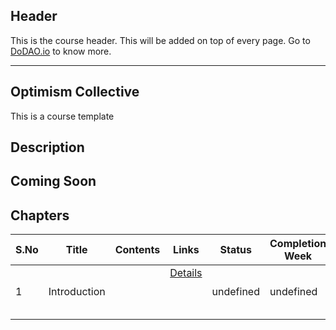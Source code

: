 ## Header
This is the course header. This will be added on top of every page. Go to [DoDAO.io](https://www.dodao.io) to know more.

 ---

 ## Optimism Collective
 This is a course template

 
 ## Description
 ## Coming Soon
 
 ## Chapters
 
 | S.No        | Title       | Contents   | Links      | Status      | Completion Week |
 | ----------- | ----------- |----------- |----------- | ----------- | ----------- |
 | 1      | Introduction | | [Details](generated/topics/introduction.md) <br/>  <br/>  <br/>  <br/>  | undefined | undefined | 

